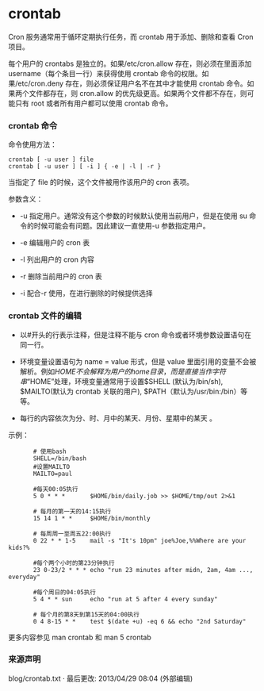 ---
---

# crontab

Cron 服务通常用于循环定期执行任务，而 crontab 用于添加、删除和查看 Cron 项目。

每个用户的 crontabs 是独立的。如果/etc/cron.allow 存在，则必须在里面添加 username（每个条目一行）来获得使用 crontab 命令的权限。如果/etc/cron.deny 存在，则必须保证用户名不在其中才能使用 crontab 命令。如果两个文件都存在，则 cron.allow 的优先级更高。如果两个文件都不存在，则可能只有 root 或者所有用户都可以使用 crontab 命令。

### crontab 命令

命令使用方法：

    crontab [ -u user ] file
    crontab [ -u user ] [ -i ] { -e | -l | -r }

当指定了 file 的时候，这个文件被用作该用户的 cron 表项。

参数含义：

- -u 指定用户。通常没有这个参数的时候默认使用当前用户，但是在使用 su 命令的时候可能会有问题。因此建议一直使用-u 参数指定用户。

- -e 编辑用户的 cron 表

- -l 列出用户的 cron 内容

- -r 删除当前用户的 cron 表

- -i 配合-r 使用，在进行删除的时候提供选择

### crontab 文件的编辑

- 以#开头的行表示注释，但是注释不能与 cron 命令或者环境参数设置语句在同一行。

- 环境变量设置语句为 name = value 形式，但是 value 里面引用的变量不会被解析。例如$HOME不会解释为用户的home目录，而是直接当作字符串“$HOME”处理，环境变量通常用于设置$SHELL (默认为/bin/sh), $MAILTO(默认为 crontab 关联的用户), \$PATH（默认为/usr/bin:/bin）等等。

- 每行的内容依次为分、时、月中的某天、月份、星期中的某天 。

示例：

           # 使用bash
           SHELL=/bin/bash
           #设置MAILTO
           MAILTO=paul

           #每天00:05执行
           5 0 * * *       $HOME/bin/daily.job >> $HOME/tmp/out 2>&1

           # 每月的第一天的14:15执行
           15 14 1 * *     $HOME/bin/monthly

           # 每周周一至周五22:00执行
           0 22 * * 1-5    mail -s "It's 10pm" joe%Joe,%%Where are your kids?%

           #每个两个小时的第23分钟执行
           23 0-23/2 * * * echo "run 23 minutes after midn, 2am, 4am ..., everyday"

           #每个周日的04:05执行
           5 4 * * sun     echo "run at 5 after 4 every sunday"

           # 每个月的第8天到第15天的04:00执行
           0 4 8-15 * *    test $(date +u) -eq 6 && echo "2nd Saturday"

更多内容参见 man crontab 和 man 5 crontab

### 来源声明

blog/crontab.txt · 最后更改: 2013/04/29 08:04 (外部编辑)
